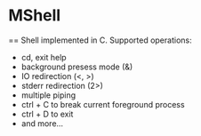 # MShell
==
Shell implemented in C. 
Supported operations:
* cd, exit help
* background presess mode (&)
* IO redirection (<, >)
* stderr redirection (2>)
* multiple piping
* ctrl + C to break current foreground process
* ctrl + D to exit
* and more...
